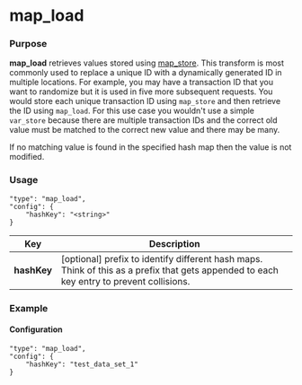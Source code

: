 # map_load

### Purpose

**map_load** retrieves values stored using [map_store](map_store.md). This transform is most commonly used to replace a unique ID with a dynamically generated ID in multiple locations. For example, you may have a transaction ID that you want to randomize but it is used in five more subsequent requests. You would store each unique transaction ID using `map_store` and then retrieve the ID using `map_load`. For this use case you wouldn't use a simple `var_store` because there are multiple transaction IDs and the correct old value must be matched to the correct new value and there may be many.

If no matching value is found in the specified hash map then the value is not modified.

### Usage

```
"type": "map_load",
"config": {
    "hashKey": "<string>"
}
```

| Key                | Description                                                                                                                                                                                           |
| ------------------ | ----------------------------------------------------------------------------------------------------------------------------------------------------------------------------------------------------- |
| **hashKey**        | [optional] prefix to identify different hash maps. Think of this as a prefix that gets appended to each key entry to prevent collisions.

### Example

#### Configuration

```
"type": "map_load",
"config": {
    "hashKey": "test_data_set_1"
}
```
